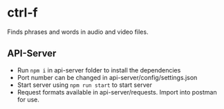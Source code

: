 # ctrl-f
Finds phrases and words in audio and video files.

## API-Server
- Run `npm i` in api-server folder to install the dependencies
- Port number can be changed in api-server/config/settings.json
- Start server using `npm run start` to start server
- Request formats available in api-server/requests. Import into postman for use.

